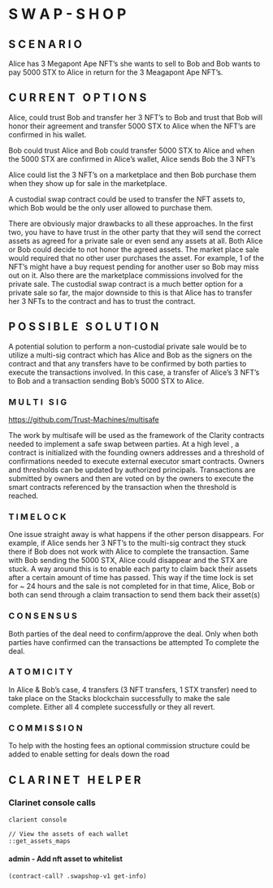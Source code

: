 # S W A P  - S H O P


## S C E N A R I O

Alice has 3 Megapont Ape NFT’s she wants to sell to Bob and Bob wants to pay 5000 STX to Alice in return for the 3 Meagapont Ape NFT’s.

## C U R R E N T  &nbsp; O P T I O N S

Alice, could trust Bob and transfer her 3 NFT’s to Bob and trust that Bob will honor their agreement and transfer 5000 STX to Alice when the NFT’s are confirmed in his wallet.

Bob could trust Alice and Bob could transfer 5000 STX to Alice and when the 5000 STX are confirmed in Alice’s wallet, Alice sends Bob the 3 NFT’s

Alice could list the 3 NFT’s on a marketplace and then Bob purchase them when they show up for sale in the marketplace. 

A custodial swap contract could be used to transfer the NFT assets to, which Bob would be the only user allowed to purchase them.

There are obviously major drawbacks to all these approaches. In the first two, you have to have trust in the other party that they will send the correct assets as agreed for a private sale or even send any assets at all. Both Alice or Bob could decide to not honor the agreed assets. The market place sale would required that no other user purchases the asset. For example, 1 of the NFT’s might have a buy request pending for another user so Bob may miss out on it. Also there are the marketplace commissions involved for the private sale. The custodial swap contract is a much better option for a private sale so far, the major downside to this is that Alice has to transfer her 3 NFTs to the contract and has to trust the contract.

## P O S S I B L E  &nbsp; S O L U T I O N

A potential solution to perform a non-custodial private sale would be to utilize a multi-sig contract which has Alice and Bob as the signers on the contract and that any transfers have to be confirmed by both parties to execute the transactions involved. In this case, a transfer of Alice’s 3 NFT’s to Bob and a transaction sending Bob’s 5000 STX to Alice.

### M U L T I  &nbsp; S I G
https://github.com/Trust-Machines/multisafe

The work by multisafe will be used as the framework of the Clarity contracts needed to implement a safe swap between parties. At a high level , a contract is initialized with the founding owners addresses and a threshold of confirmations needed to execute external executor smart contracts. Owners and thresholds can be updated by authorized principals. Transactions are submitted by owners and then are voted on by the owners to execute the smart contracts referenced by the transaction when the threshold is reached.

### T I M E  L O C K
One issue straight away is what happens if the other person disappears. For example, if Alice sends her 3 NFT’s to the multi-sig contract they stuck there if Bob does not work with Alice to complete the transaction. Same with Bob sending the 5000 STX, Alice could disappear and the STX are stuck. A way around this is to enable each party to claim back their assets after a certain amount of time has passed. This way if the time lock is set for ~ 24 hours and the sale is not completed for in that time, Alice, Bob or both can send through a claim transaction to send them back their asset(s)

### C O N S E N S U S 
Both parties of the deal need to confirm/approve the deal. Only when both parties have confirmed can the transactions be attempted
To complete the deal.

### A T O M I C I T Y
In Alice & Bob’s case, 4 transfers (3 NFT transfers, 1 STX transfer) need to take place on the Stacks blockchain successfully to make the sale complete. Either all 4 complete successfully or they all revert. 

### C O M M I S S I O N 
To help with the hosting fees an optional commission structure could be added to enable setting for deals down the road


## C L A R I N E T  &nbsp; H E L P E R

### Clarinet console calls

```
clarient console
```

```
// View the assets of each wallet
::get_assets_maps
```

#### admin - Add nft asset to whitelist
```
(contract-call? .swapshop-v1 get-info)
```
